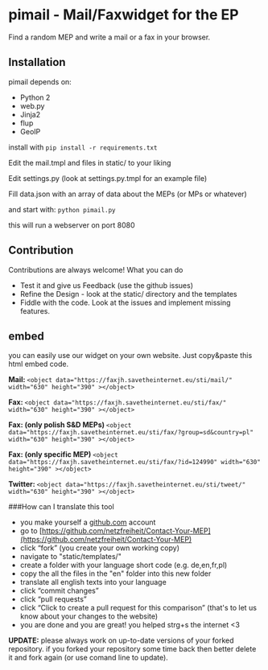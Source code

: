 # pimail - Mail/Faxwidget for the EP


Find a random MEP and write a mail or a fax in your browser.

## Installation

pimail depends on:

* Python 2
* web.py
* Jinja2
* flup
* GeoIP

install with ```pip install -r requirements.txt```

Edit the mail.tmpl and files in static/ to your liking

Edit settings.py (look at settings.py.tmpl for an example file)

Fill data.json with an array of data about the MEPs (or MPs or whatever)

and start with: ``python pimail.py``

this will run a webserver on port 8080

## Contribution

Contributions are always welcome! What you can do

* Test it and give us Feedback (use the github issues)
* Refine the Design - look at the static/ directory and the templates
* Fiddle with the code. Look at the issues and implement missing features.

## embed

you can easily use our widget on your own website. Just copy&paste this html  embed code.

<b>Mail: </b>
`<object data="https://faxjh.savetheinternet.eu/sti/mail/" width="630" height="390" ></object>`

<b>Fax: </b>
`<object data="https://faxjh.savetheinternet.eu/sti/fax/" width="630" height="390" ></object>`

<b>Fax: (only polish S&D MEPs) </b>
`<object data="https://faxjh.savetheinternet.eu/sti/fax/?group=sd&country=pl" width="630" height="390" ></object>`

<b>Fax: (only specific MEP) </b>
`<object data="https://faxjh.savetheinternet.eu/sti/fax/?id=124990" width="630" height="390" ></object>`

<b>Twitter: </b>
`<object data="https://faxjh.savetheinternet.eu/sti/tweet/" width="630" height="390" ></object>`


###How can I translate this tool 
- you make yourself a [github.com](https://github.com) account 
- go to [https://github.com/netzfreiheit/Contact-Your-MEP](https://github.com/netzfreiheit/Contact-Your-MEP)
- click “fork” (you create your own working copy)
- navigate to "static/templates/"
- create a folder with your language short code (e.g. de,en,fr,pl)
- copy the all the files in the "en" folder into this new folder
- translate all english texts into your language
- click “commit changes” 
- click “pull requests”
- click “Click to create a pull request for this comparison” (that's to let us know about your changes to the website)
- you are done and you are great! you helped strg+s the internet <3

**UPDATE:** please always work on up-to-date versions of your forked repository. if you forked your repository some time back then better delete it and fork again (or use comand line to update). 
